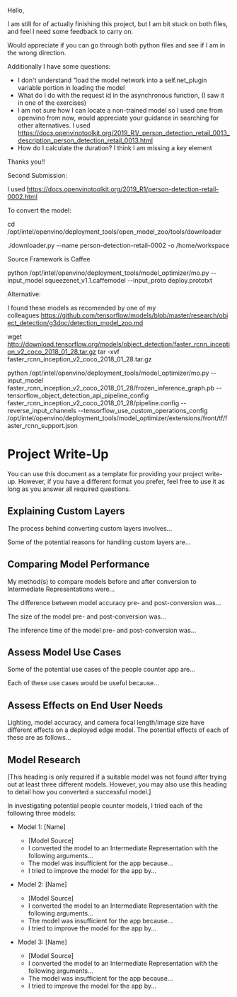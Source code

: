 Hello,

I am still for of actually finishing this project, but I am bit stuck on both files, and feel I need some feedback to carry on.

Would appreciate if you can go through both python files and see if I am in the wrong direction.

Additionally I have some questions:
- I don't understand "load the model network into a self.net_plugin variable portion in loading the model
- What do I do with the request id in the asynchronous function, (I saw it in one of the exercises) 
- I am not sure how I can locate a non-trained model so I used one from openvino from now, would appreciate your guidance in searching for other alternatives. I used https://docs.openvinotoolkit.org/2019_R1/_person_detection_retail_0013_description_person_detection_retail_0013.html
- How do I calculate the duration? I think I am missing a key element

Thanks you!!

Second Submission:

I used https://docs.openvinotoolkit.org/2019_R1/person-detection-retail-0002.html

To convert the model:

cd /opt/intel/openvino/deployment_tools/open_model_zoo/tools/downloader

./downloader.py --name person-detection-retail-0002 -o /home/workspace

Source Framework is Caffee

python /opt/intel/openvino/deployment_tools/model_optimizer/mo.py --input_model squeezenet_v1.1.caffemodel --input_proto deploy.prototxt

Alternative:

I found these models as recomended by one of my colleagues:https://github.com/tensorflow/models/blob/master/research/object_detection/g3doc/detection_model_zoo.md


wget http://download.tensorflow.org/models/object_detection/faster_rcnn_inception_v2_coco_2018_01_28.tar.gz
tar -xvf faster_rcnn_inception_v2_coco_2018_01_28.tar.gz


python /opt/intel/openvino/deployment_tools/model_optimizer/mo.py --input_model faster_rcnn_inception_v2_coco_2018_01_28/frozen_inference_graph.pb --tensorflow_object_detection_api_pipeline_config faster_rcnn_inception_v2_coco_2018_01_28/pipeline.config --reverse_input_channels --tensorflow_use_custom_operations_config /opt/intel/openvino/deployment_tools/model_optimizer/extensions/front/tf/faster_rcnn_support.json








# Project Write-Up

You can use this document as a template for providing your project write-up. However, if you
have a different format you prefer, feel free to use it as long as you answer all required
questions.

## Explaining Custom Layers

The process behind converting custom layers involves...

Some of the potential reasons for handling custom layers are...

## Comparing Model Performance

My method(s) to compare models before and after conversion to Intermediate Representations
were...

The difference between model accuracy pre- and post-conversion was...

The size of the model pre- and post-conversion was...

The inference time of the model pre- and post-conversion was...

## Assess Model Use Cases

Some of the potential use cases of the people counter app are...

Each of these use cases would be useful because...

## Assess Effects on End User Needs

Lighting, model accuracy, and camera focal length/image size have different effects on a
deployed edge model. The potential effects of each of these are as follows...

## Model Research

[This heading is only required if a suitable model was not found after trying out at least three
different models. However, you may also use this heading to detail how you converted 
a successful model.]

In investigating potential people counter models, I tried each of the following three models:

- Model 1: [Name]
  - [Model Source]
  - I converted the model to an Intermediate Representation with the following arguments...
  - The model was insufficient for the app because...
  - I tried to improve the model for the app by...
  
- Model 2: [Name]
  - [Model Source]
  - I converted the model to an Intermediate Representation with the following arguments...
  - The model was insufficient for the app because...
  - I tried to improve the model for the app by...

- Model 3: [Name]
  - [Model Source]
  - I converted the model to an Intermediate Representation with the following arguments...
  - The model was insufficient for the app because...
  - I tried to improve the model for the app by...
